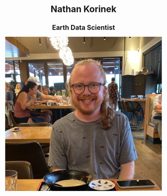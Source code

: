 <div align="center", markdown="1">

# Nathan Korinek

## Earth Data Scientist

<img src="./docs/assets/profile.jpeg" style="display: block; margin: auto;" />

</div>

